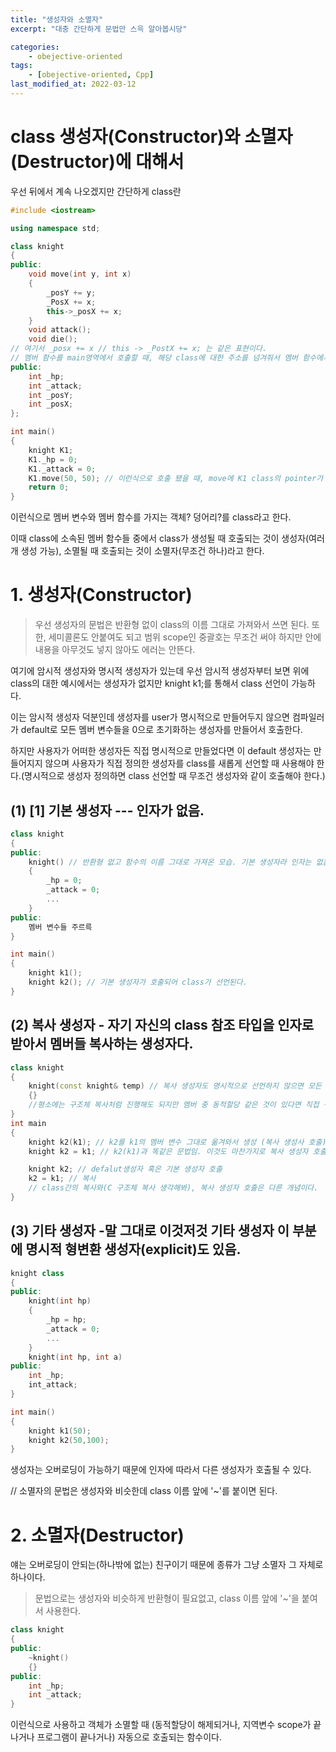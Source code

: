 ```yaml
---
title: "생성자와 소멸자"
excerpt: "대충 간단하게 문법만 스윽 알아봅시당"

categories:
    - obejective-oriented
tags:
    - [obejective-oriented, Cpp]
last_modified_at: 2022-03-12
---
```


# class 생성자(Constructor)와 소멸자(Destructor)에 대해서


우선 뒤에서 계속 나오겠지만 간단하게 class란

```c++
#include <iostream>

using namespace std;

class knight
{
public:
	void move(int y, int x)
    {
        _posY += y;
        _PosX += x;
        this->_posX += x;
    }
	void attack();
	void die();
// 여기서 _posx += x // this -> _PostX += x; 는 같은 표현이다.
// 멤버 함수를 main영역에서 호출할 때, 해당 class에 대한 주소를 넘겨줘서 멤버 함수에서 어떤 class의 멤버 변수인 지 알 수 있는 것이다.
public:
	int _hp;
	int _attack;
	int _posY;
	int _posX;
};

int main()
{
	knight K1;
	K1._hp = 0;
	K1._attack = 0;
	K1.move(50, 50); // 이런식으로 호출 됐을 때, move에 K1 class의 pointer가 전달되고 그걸로 멤버 변수 접근하고 하는 것이다. 
	return 0;
}
```

이런식으로 멤버 변수와 멤버 함수를 가지는 객체? 덩어리?를 class라고 한다.

이때 class에 소속된 멤버 함수들 중에서 class가 생성될 때 호출되는 것이 생성자(여러개 생성 가능), 소멸될 때 호출되는 것이 소멸자(무조건 하나)라고 한다.

# 1. 생성자(Constructor)

>우선 생성자의 문법은 반환형 없이 class의 이름 그대로 가져와서 쓰면 된다. 또한, 세미콜론도 안붙여도 되고 범위 scope인 중괄호는 무조건 써야 하지만 안에 내용을 아무것도 넣지 않아도 에러는 안뜬다.

여기에 암시적 생성자와 명시적 생성자가 있는데 우선 암시적 생성자부터 보면 위에 class의 대한 예시에서는 생성자가 없지만 knight k1;를 통해서 class 선언이 가능하다.

이는 암시적 생성자 덕분인데 생성자를 user가 명시적으로 만들어두지 않으면 컴파일러가 default로 모든 멤버 변수들을 0으로 초기화하는 생성자를 만들어서 호출한다.


하지만 사용자가 어떠한 생성자든 직접 명시적으로 만들었다면 이 default 생성자는 만들어지지 않으며 사용자가 직접 정의한 생성자를 class를 새롭게 선언할 때 사용해야 한다.(명시적으로 생성자 정의하면 class 선언할 때 무조건 생성자와 같이 호출해야 한다.)


## (1) [1] 기본 생성자 --- 인자가 없음.

```c++
class knight
{
public:
	knight() // 반환형 없고 함수의 이름 그대로 가져온 모습. 기본 생성자라 인자는 없음.
	{
		_hp = 0;
		_attack = 0;
		...
	}
public:
    멤버 변수들 주르륵
}

int main()
{
    knight k1();
    knight k2(); // 기본 생성자가 호출되어 class가 선언된다.
}
```

## (2) 복사 생성자 - 자기 자신의 class 참조 타입을 인자로 받아서 멤버들 복사하는 생성자다.

```c++
class knight
{
	knight(const knight& temp) // 복사 생성자도 명시적으로 선언하지 않으면 모든 멤버 단순 복사하는 default 복사 생성자가 호출된다.
    {}
    //평소에는 구조체 복사처럼 진행해도 되지만 멤버 중 동적할당 같은 것이 있다면 직접 구현을 해줘야 한다.
}
int main
{
	knight k2(k1); // k2를 k1의 멤버 변수 그대로 옮겨와서 생성 (복사 생성사 호출)
	knight k2 = k1; // k2(k1)과 똑같은 문법임. 이것도 마찬가지로 복사 생성자 호출임

	knight k2; // defalut생성자 혹은 기본 생성자 호출
	k2 = k1; // 복사
	// class간의 복사와(C 구조체 복사 생각해봐), 복사 생성자 호출은 다른 개념이다.
}
```


## (3) 기타 생성자 -말 그대로 이것저것 기타 생성자 이 부분에 명시적 형변환 생성자(explicit)도 있음.

```c++
knight class
{
public:
	knight(int hp)
	{
		_hp = hp;
		_attack = 0;
		...
	}
    knight(int hp, int a)
public:
    int _hp;
    int_attack;
}

int main()
{
    knight k1(50);
    knight k2(50,100);
}
```
생성자는 오버로딩이 가능하기 때문에 인자에 따라서 다른 생성자가 호출될 수 있다.



// 소멸자의 문법은 생성자와 비슷한데 class 이름 앞에 '~'를 붙이면 된다.



# 2. 소멸자(Destructor)

얘는 오버로딩이 안되는(하나밖에 없는) 친구이기 때문에 종류가 그냥 소멸자 그 자체로 하나이다.

>문법으로는 생성자와 비슷하게 반환형이 필요없고, class 이름 앞에 '~'을 붙여서 사용한다.

```c++
class knight
{
public:
    ~knight()
    {}
public:
    int _hp;
    int _attack;
}
```

이런식으로 사용하고 객체가 소멸할 때 (동적할당이 해제되거나, 지역변수 scope가 끝나거나 프로그램이 끝나거나) 자동으로 호출되는 함수이다.




